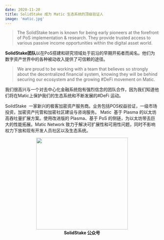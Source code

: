 ```yaml
---
date: 2020-11-20
title: SolidStake 成为 Matic 生态系统的顶级验证人
image: 'matic.jpg'
---
```



> The SolidStake team is known for being early pioneers at the forefront of PoS implementation & research. They provide trusted access to various passive income opportunities within the digital asset world.

 **SolidStake团队**以在PoS搭建和研究领域处于前沿的早期开拓者而闻名。他们为数字资产世界中的各种被动收入提供了可信赖的途径。
 



> We are proud to be working with a team that believes so strongly about the decentralized financial system, knowing they will be behind securing our ecosystem and the growing #DeFi movement on Matic.

我们很高兴与一个对去中心化金融系统抱有强烈信念的团队合作，因为我们知道他们将在Matic上保护我们的生态系统和不断发展的#DeFi 运动。


SoildStake  一家新兴的极客加密资产服务商。业务包括POS权益验证，一级市场投资，加密资产托管和加密社区建设与咨询服务。
Matic  基于 Plasma 的以太坊高吞吐量扩展方案。使用改进版的 Plasma、基于 PoS 的侧链，为以太坊带去巨大的性能拓展。Matic Network 致力于解决可扩展性和可用性问题，同时不影响权力下放和现有开发人员社区以及生态系统。
<center><img src="https://cloud.solidstake.net/api/v3/file/get/33/solidstake-wx.webp?sign=2CMva79rPo5DXzTAk0XvmJVJ03NEgif47J96W23jBvY%3D%3A0" style="width: 300px;"></center>
<center><strong> SolidStake 公众号</strong></center>
